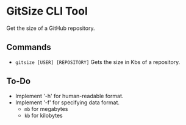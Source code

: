 # GitSize CLI Tool
Get the size of a GitHub repository.

## Commands

 * `gitsize [USER] [REPOSITORY]` Gets the size in Kbs of a repository.

## To-Do

 * Implement '-h' for human-readable format.
 * Implement '-f' for specifying data format.
    * `mb` for megabytes
    * `kb` for kilobytes
